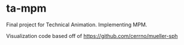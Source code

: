 # ta-mpm
Final project for Technical Animation. Implementing MPM.

Visualization code based off of https://github.com/cerrno/mueller-sph

